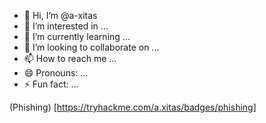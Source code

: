 - 👋 Hi, I’m @a-xitas
- 👀 I’m interested in ...
- 🌱 I’m currently learning ...
- 💞️ I’m looking to collaborate on ...
- 📫 How to reach me ...
- 😄 Pronouns: ...
- ⚡ Fun fact: ...

<!---
a-xitas/a-xitas is a ✨ special ✨ repository because its `README.md` (this file) appears on your GitHub profile.
You can click the Preview link to take a look at your changes.
--->
(Phishing) [https://tryhackme.com/a.xitas/badges/phishing]

